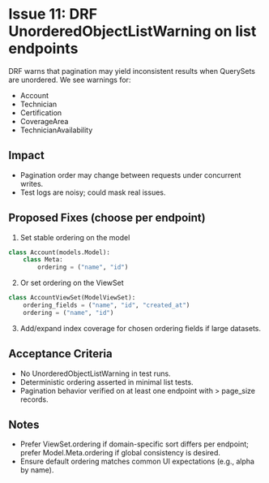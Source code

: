# Issue 11: DRF UnorderedObjectListWarning on list endpoints

DRF warns that pagination may yield inconsistent results when QuerySets are unordered. We see warnings for:
- Account
- Technician
- Certification
- CoverageArea
- TechnicianAvailability

## Impact
- Pagination order may change between requests under concurrent writes.
- Test logs are noisy; could mask real issues.

## Proposed Fixes (choose per endpoint)
1) Set stable ordering on the model
```python
class Account(models.Model):
    class Meta:
        ordering = ("name", "id")
```
2) Or set ordering on the ViewSet
```python
class AccountViewSet(ModelViewSet):
    ordering_fields = ("name", "id", "created_at")
    ordering = ("name", "id")
```
3) Add/expand index coverage for chosen ordering fields if large datasets.

## Acceptance Criteria
- No UnorderedObjectListWarning in test runs.
- Deterministic ordering asserted in minimal list tests.
- Pagination behavior verified on at least one endpoint with > page_size records.

## Notes
- Prefer ViewSet.ordering if domain-specific sort differs per endpoint; prefer Model.Meta.ordering if global consistency is desired.
- Ensure default ordering matches common UI expectations (e.g., alpha by name).
